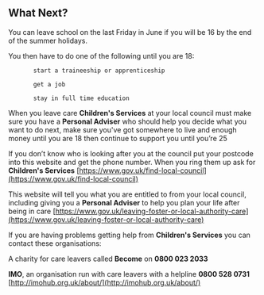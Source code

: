 ## What Next?

You can leave school on the last Friday in June if you will be 16 by the end of the summer holidays. 

You then have to do one of the following until you are 18: 

           start a traineeship or apprenticeship
           
           get a job
           
           stay in full time education

When you leave care **Children's Services** at your local council must make sure you have a **Personal Adviser** who should help you decide what you want to do next, make sure you've got somewhere to live and enough money until you are 18 then continue to support you until you’re 25

If you don’t know who is looking after you at the council put your postcode into this website and get the phone number. When you ring them up ask for **Children's Services** [https://www.gov.uk/find-local-council](https://www.gov.uk/find-local-council)

This website will tell you what you are entitled to from your local council, including giving you a **Personal Adviser** to help you plan your life after being in care [https://www.gov.uk/leaving-foster-or-local-authority-care](https://www.gov.uk/leaving-foster-or-local-authority-care)

If you are having problems getting help from **Children's Services** you
can contact these organisations:

A charity for care leavers called **Become** on **0800 023 2033**

**IMO**, an organisation run with care leavers with a helpline **0800 528 0731**
[http://imohub.org.uk/about/](http://imohub.org.uk/about/)
